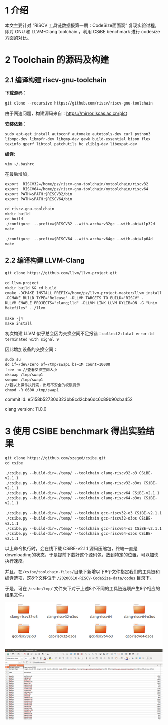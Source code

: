 # 1 介绍

本文主要针对 “RISCV 工具链数据报第一期：CodeSize面面观” 复现实验过程，即对 GNU 和 LLVM-Clang toolchain ，利用 CSiBE benchmark 进行 codesize 方面的对比。

# 2 Toolchain 的源码及构建

## 2.1 编译构建 riscv-gnu-toolchain

**下载源码：**

```
git clone --recursive https://github.com/riscv/riscv-gnu-toolchain
```

由于网速问题，构建源码来自：https://mirror.iscas.ac.cn/plct

**安装依赖：**

```
sudo apt-get install autoconf automake autotools-dev curl python3 libmpc-dev libmpfr-dev libgmp-dev gawk build-essential bison flex texinfo gperf libtool patchutils bc zlib1g-dev libexpat-dev
```

**编译:**

```
vim ~/.bashrc
```

在最后增加，

```
export  RISCV32=/home/pz/riscv-gnu-toolchain/mytoolchain/riscv32
export  RISCV64=/home/pz/riscv-gnu-toolchain/mytoolchain/riscv64
export PATH=$PATH:$RISCV32/bin
export PATH=$PATH:$RISCV64/bin
```

```
cd riscv-gnu-toolchain
mkdir build
cd build
./configure  --prefix=$RISCV32 --with-arch=rv32gc --with-abi=ilp32d
make

./configure  --prefix=$RISCV64 --with-arch=rv64gc --with-abi=lp64d
make
```

## 2.2 编译构建 LLVM-Clang

```
git clone https://github.com/llvm/llvm-project.git

cd llvm-project
mkdir build && cd build
cmake -DCMAKE_INSTALL_PREFIX=/home/pz/llvm-project-master/llvm_install -DCMAKE_BUILD_TYPE="Release" -DLLVM_TARGETS_TO_BUILD="RISCV" -DLLVM_ENABLE_PROJECTS="clang;lld" -DLLVM_LINK_LLVM_DYLIB=ON -G "Unix Makefiles" ../llvm

make -j4
make install
```

初次构建 LLVM 似乎总会因为交换空间不足报错：`collect2:fatal error:ld terminated with signal 9`

因此增加设备的交换空间：

```
sudo su
dd if=/dev/zero of=/tmp/swap1 bs=1M count=10000
free -m //查看交换空间大小
mkswap /tmp/swap1
swapon /tmp/swap1
//若以上操作执行完，出现不安全的权限提示
chmod -R 0600 /tmp/swap1
```

commit id: e5158b52730d323bb8cd2cba6dc6c89b90cba452

clang version: 11.0.0

# 3 使用 CSiBE benchmark 得出实验结果

```
git clone https://github.com/szeged/csibe.git
cd csibe

./csibe.py --build-dir=./temp/ --toolchain clang-riscv32-o3 CSiBE-v2.1.1
./csibe.py --build-dir=./temp/ --toolchain clang-riscv32-o3os CSiBE-v2.1.1
./csibe.py --build-dir=./temp/ --toolchain clang-riscv64 CSiBE-v2.1.1
./csibe.py --build-dir=./temp/ --toolchain clang-riscv64-o3os CSiBE-v2.1.1

./csibe.py --build-dir=./temp/ --toolchain gcc-riscv32-o3 CSiBE-v2.1.1
./csibe.py --build-dir=./temp/ --toolchain gcc-riscv32-o3os CSiBE-v2.1.1
./csibe.py --build-dir=./temp/ --toolchain gcc-riscv64-o3 CSiBE-v2.1.1
./csibe.py --build-dir=./temp/ --toolchain gcc-riscv64-o3os CSiBE-v2.1.1
```

以上命令执行时，会在线下载 CSiBE-v2.1.1 源码压缩包，终端一直是downloading的状态，于是提前下载好这个源码包，放到特定的位置，可以加快执行速度。

并且，在`/csibe/toolchain-files/`目录下新增以下8个文件指定我们的工具链和编译选项，这8个文件位于 `/20200610-RISCV-CodeSize-data/codes` 目录下。

于是，可在 `/csibe/tmp/` 文件夹下对于上述8个不同的工具链选项产生8个相应的结果文件。

<img src="20200610-RISCV-CodeSize-data/images/result1.png">

<img src="20200610-RISCV-CodeSize-data/images/result2.png">
